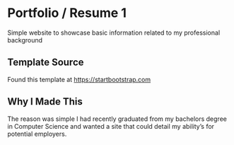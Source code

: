 # Portfolio / Resume 1

Simple website to showcase basic information related to my professional background

## Template Source

Found this template at https://startbootstrap.com

## Why I Made This

The reason was simple I had recently graduated from my bachelors degree in Computer Science and wanted a site that could detail my ability’s for potential employers.

